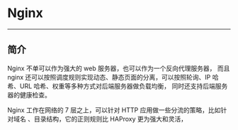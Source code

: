 # Nginx

----

## 简介

Nginx 不单可以作为强大的 web 服务器，也可以作为一个反向代理服务器，
而且 nginx 还可以按照调度规则实现动态、静态页面的分离，可以按照轮询、IP 哈希、URL 哈希、权重等多种方式对后端服务器做负载均衡，
同时还支持后端服务器的健康检查。

Nginx 工作在网络的 7 层之上，可以针对 HTTP 应用做一些分流的策略，比如针对域名
、目录结构，它的正则规则比 HAProxy 更为强大和灵活，
